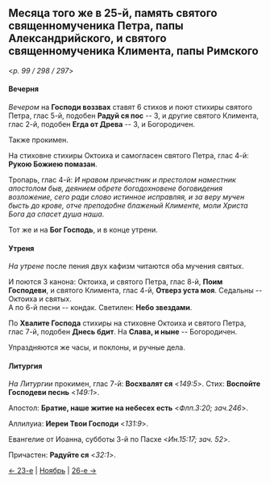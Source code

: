 
## Месяца того же в 25-й, память святого священномученика Петра, папы Александрийского, и святого священномученика Климента, папы Римского

<*p. 99 / 298 / 297*>

#### Вечерня

*Вечером* на **Господи воззвах** ставят 6 стихов и поют стихиры святого Петра, глас 5-й, 
подобен **Радуй ся пос** -- 3, и другие святого Климента, глас 2-й, подобен **Егда от Древа** -- 3, 
и Богородичен. 

Также прокимен.  

На стиховне стихиры Октоиха и самогласен святого Петра, глас 4-й: **Рукою Божиею помазан**.    

Тропарь, глас 4-й: *И нравом причястник и престолом наместник апостолом быв, деянием обрете богодохновене 
боговидения возложение, сего ради слово истинное исправляя, и за веру мучен бысть до крове, отче преподобне 
блаженый Клименте, моли Христа Бога да спасет душа наша*. 

Тот же и на **Бог Господь**, и в конце утрени. 

#### Утреня

*На утрене* после пения двух кафизм читаются оба мучения святых. 
 
И поются 3 канона: Октоиха, и святого Петра, глас 8-й, **Поим Господеви**, и святого Климента, глас 4-й, 
**Отверз уста моя**. 
Седальны -- Октоиха и святых.  
А по 6-й песни -- кондак. 
Светилен: **Небо звездами**. 

По **Хвалите Господа** стихиры на стиховне Октоиха и святого Петра, глас 7-й, подобен **Днесь бдит**. 
На **Слава, и ныне** -- Богородичен. 
 
Упраздняются же часы, и поклоны, и ручные дела.  
 
#### Литургия

*На Литургии* прокимен, глас 7-й: **Восхвалят ся** <*149:5*>. 
Стих: **Воспойте Господеви песнь** <*149:1*>. 

Апостол: **Братие, наше житие на небесех есть** <*Флп.3:20; зач.246*>. 

Аллилуиа: **Иереи Твои Господи** <*131:9*>. 

Евангелие от Иоанна, субботы 3-й по Пасхе <*Ин.15:17; зач. 52*>.

Причастен: **Радуйте ся** <*32:1*>.

[← 23-е](11_23_AST.ru.md) | [Ноябрь](README.md#25-й) | [26-е →](11_26_AST.ru.md) 
